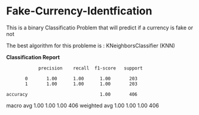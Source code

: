 # Fake-Currency-Identfication
This is a binary Classificatio Problem that will predict if a currency is fake or not

The best algorithm for this probleme is : KNeighborsClassifier (KNN)

********************Classification Report********************

                precision    recall  f1-score   support

           0       1.00      1.00      1.00       203
           1       1.00      1.00      1.00       203

    accuracy                           1.00       406
   macro avg       1.00      1.00      1.00       406
weighted avg       1.00      1.00      1.00       406
